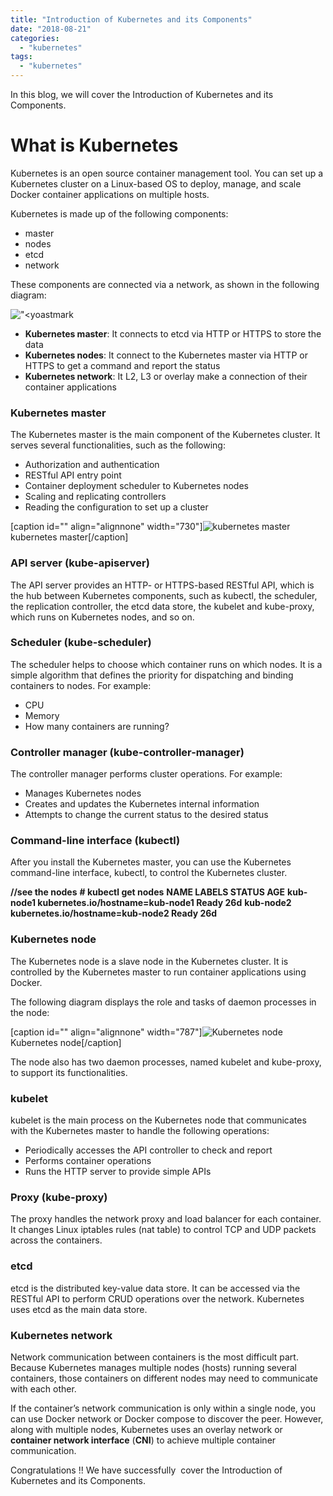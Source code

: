 ```yaml
---
title: "Introduction of Kubernetes and its Components"
date: "2018-08-21"
categories: 
  - "kubernetes"
tags: 
  - "kubernetes"
---
```


In this blog, we will cover the Introduction of Kubernetes and its Components.

# What is Kubernetes

Kubernetes is an open source container management tool. You can set up a Kubernetes cluster on a Linux-based OS to deploy, manage, and scale Docker container applications on multiple hosts.

Kubernetes is made up of the following components:

- master
- nodes
- etcd
- network

These components are connected via a network, as shown in the following diagram:

!["<yoastmark](https://cdn-images-1.medium.com/max/800/0*Xo8czSOJAtjuWNPe.jpg)

- **Kubernetes master**: It connects to etcd via HTTP or HTTPS to store the data
- **Kubernetes nodes**: It connect to the Kubernetes master via HTTP or HTTPS to get a command and report the status
- **Kubernetes network**: It L2, L3 or overlay make a connection of their container applications

### Kubernetes master

The Kubernetes master is the main component of the Kubernetes cluster. It serves several functionalities, such as the following:

- Authorization and authentication
- RESTful API entry point
- Container deployment scheduler to Kubernetes nodes
- Scaling and replicating controllers
- Reading the configuration to set up a cluster

\[caption id="" align="alignnone" width="730"\]![kubernetes master](https://cdn-images-1.medium.com/max/800/0*wPman84gL36Ow2OO.jpg) kubernetes master\[/caption\]

### API server (kube-apiserver)

The API server provides an HTTP- or HTTPS-based RESTful API, which is the hub between Kubernetes components, such as kubectl, the scheduler, the replication controller, the etcd data store, the kubelet and kube-proxy, which runs on Kubernetes nodes, and so on.

### Scheduler (kube-scheduler)

The scheduler helps to choose which container runs on which nodes. It is a simple algorithm that defines the priority for dispatching and binding containers to nodes. For example:

- CPU
- Memory
- How many containers are running?

### Controller manager (kube-controller-manager)

The controller manager performs cluster operations. For example:

- Manages Kubernetes nodes
- Creates and updates the Kubernetes internal information
- Attempts to change the current status to the desired status

### Command-line interface (kubectl)

After you install the Kubernetes master, you can use the Kubernetes command-line interface, kubectl, to control the Kubernetes cluster.

**//see the nodes**
**\# kubectl get nodes**
**NAME          LABELS                           STATUS    AGE**
**kub-node1   kubernetes.io/hostname=kub-node1   Ready     26d**
**kub-node2   kubernetes.io/hostname=kub-node2   Ready     26d**

### Kubernetes node

The Kubernetes node is a slave node in the Kubernetes cluster. It is controlled by the Kubernetes master to run container applications using Docker.

The following diagram displays the role and tasks of daemon processes in the node:

\[caption id="" align="alignnone" width="787"\]![Kubernetes node](https://cdn-images-1.medium.com/max/800/0*HbngalQs4iPx7_VK.jpg) Kubernetes node\[/caption\]

The node also has two daemon processes, named kubelet and kube-proxy, to support its functionalities.

### kubelet

kubelet is the main process on the Kubernetes node that communicates with the Kubernetes master to handle the following operations:

- Periodically accesses the API controller to check and report
- Performs container operations
- Runs the HTTP server to provide simple APIs

### Proxy (kube-proxy)

The proxy handles the network proxy and load balancer for each container. It changes Linux iptables rules (nat table) to control TCP and UDP packets across the containers.

### etcd

etcd is the distributed key-value data store. It can be accessed via the RESTful API to perform CRUD operations over the network. Kubernetes uses etcd as the main data store.

### Kubernetes network

Network communication between containers is the most difficult part. Because Kubernetes manages multiple nodes (hosts) running several containers, those containers on different nodes may need to communicate with each other.

If the container’s network communication is only within a single node, you can use Docker network or Docker compose to discover the peer. However, along with multiple nodes, Kubernetes uses an overlay network or **container network interface** (**CNI**) to achieve multiple container communication.

Congratulations !! We have successfully  cover the Introduction of Kubernetes and its Components.
